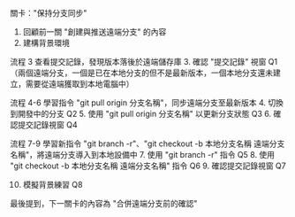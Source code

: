 關卡："保持分支同步"

1. 回顧前一關 "創建與推送遠端分支" 的內容
2. 建構背景環境

流程 3 查看提交記錄，發現版本落後於遠端儲存庫
3. 確認 "提交記錄" 視窗     Q1
（兩個遠端分支，一個是已在本地分支的但不是最新版本，一個本地分支還未建立，需要從遠端獲取到本地電腦中）

流程 4-6 學習指令 "git pull origin 分支名稱"，同步遠端分支至最新版本
4. 切換到開發中的分支       Q2
5. 使用 "git pull origin 分支名稱" 以更新分支狀態 Q3
6. 確認提交記錄視窗 Q4

流程 7-9 學習新指令 "git branch -r"、"git checkout -b 本地分支名稱 遠端分支名稱"，將遠端分支導入到本地設備中
7. 使用 "git branch -r" 指令 Q5
8. 使用 "git checkout -b 本地分支名稱 遠端分支名稱" 指令 Q6
9. 確認提交記錄視窗  Q7

10. 模擬背景練習   Q8

最後提到，下一關卡的內容為 "合併遠端分支前的確認"